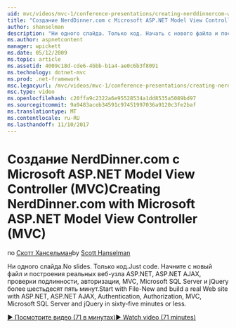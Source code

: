 ```yaml
---
uid: mvc/videos/mvc-1/conference-presentations/creating-nerddinnercom-with-microsoft-aspnet-model-view-controller-mvc
title: "Создание NerdDinner.com с Microsoft ASP.NET Model View Controller (MVC) | Документы Microsoft"
author: shanselman
description: "Ни одного слайда. Только код. Начать с нового файла и построения реальных веб-узла ASP.NET, ASP.NET AJAX, проверки подлинности, авторизации, MVC, Microsoft SQL Server и..."
ms.author: aspnetcontent
manager: wpickett
ms.date: 05/12/2009
ms.topic: article
ms.assetid: 4009c18d-cde6-4bbb-b1a4-ae0c6b3f8091
ms.technology: dotnet-mvc
ms.prod: .net-framework
msc.legacyurl: /mvc/videos/mvc-1/conference-presentations/creating-nerddinnercom-with-microsoft-aspnet-model-view-controller-mvc
msc.type: video
ms.openlocfilehash: c20ffa9c2322a6e95528534a1dd8535a5089bd97
ms.sourcegitcommit: 9a9483aceb34591c97451997036a9120c3fe2baf
ms.translationtype: MT
ms.contentlocale: ru-RU
ms.lasthandoff: 11/10/2017
---
```

<a name="creating-nerddinnercom-with-microsoft-aspnet-model-view-controller-mvc"></a><span data-ttu-id="7e7aa-105">Создание NerdDinner.com с Microsoft ASP.NET Model View Controller (MVC)</span><span class="sxs-lookup"><span data-stu-id="7e7aa-105">Creating NerdDinner.com with Microsoft ASP.NET Model View Controller (MVC)</span></span>
====================
<span data-ttu-id="7e7aa-106">по [Скотт Хансельман](https://github.com/shanselman)</span><span class="sxs-lookup"><span data-stu-id="7e7aa-106">by [Scott Hanselman](https://github.com/shanselman)</span></span>

<span data-ttu-id="7e7aa-107">Ни одного слайда.</span><span class="sxs-lookup"><span data-stu-id="7e7aa-107">No slides.</span></span> <span data-ttu-id="7e7aa-108">Только код.</span><span class="sxs-lookup"><span data-stu-id="7e7aa-108">Just code.</span></span> <span data-ttu-id="7e7aa-109">Начните с новый файл и построения реальных веб-узла ASP.NET, ASP.NET AJAX, проверки подлинности, авторизации, MVC, Microsoft SQL Server и jQuery более шестьдесят пять минут.</span><span class="sxs-lookup"><span data-stu-id="7e7aa-109">Start with File-New and build a real Web site with ASP.NET, ASP.NET AJAX, Authentication, Authorization, MVC, Microsoft SQL Server and jQuery in sixty-five minutes or less.</span></span>

[<span data-ttu-id="7e7aa-110">&#9654; Посмотрите видео (71 в минутах)</span><span class="sxs-lookup"><span data-stu-id="7e7aa-110">&#9654; Watch video (71 minutes)</span></span>](https://channel9.msdn.com/Blogs/ASP-NET-Site-Videos/creating-nerddinnercom-with-microsoft-aspnet-model-view-controller-mvc)

